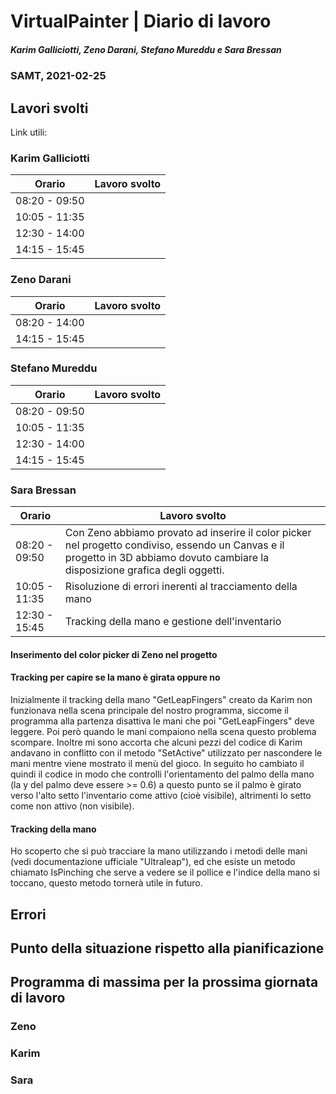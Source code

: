 # VirtualPainter | Diario di lavoro
##### Karim Galliciotti, Zeno Darani, Stefano Mureddu e Sara Bressan
### SAMT, 2021-02-25

## Lavori svolti

Link utili:


### Karim Galliciotti


|Orario        |Lavoro svolto                 |
|--------------|------------------------------|
|08:20 - 09:50 | |
|10:05 - 11:35 | |
|12:30 - 14:00 | |
|14:15 - 15:45 | |


### Zeno Darani


|Orario        |Lavoro svolto                 |
|--------------|------------------------------|
|08:20 - 14:00 | |
|14:15 - 15:45 | |



### Stefano Mureddu


|Orario        |Lavoro svolto                 |
|--------------|------------------------------|
|08:20 - 09:50 ||
|10:05 - 11:35 ||
|12:30 - 14:00 ||
|14:15 - 15:45 ||



### Sara Bressan


|Orario        |Lavoro svolto                 |
|--------------|------------------------------|
|08:20 - 09:50 | Con Zeno abbiamo provato ad inserire il color picker nel progetto condiviso, essendo un Canvas e il progetto in 3D abbiamo dovuto cambiare la disposizione grafica degli oggetti.|
|10:05 - 11:35 | Risoluzione di errori inerenti al tracciamento della mano |
|12:30 - 15:45 | Tracking della mano e gestione dell'inventario|

#### Inserimento del color picker di Zeno nel progetto

#### Tracking per capire se la mano è girata oppure no
Inizialmente il tracking della mano "GetLeapFingers" creato da Karim non funzionava nella scena principale del nostro programma, siccome il programma alla partenza disattiva le mani che poi "GetLeapFingers" deve leggere. Poi però quando le mani compaiono nella scena questo problema scompare.
Inoltre mi sono accorta che alcuni pezzi del codice di Karim andavano in conflitto con il metodo "SetActive" utilizzato per nascondere le mani mentre viene mostrato il menù del gioco.
In seguito ho cambiato il quindi il codice in modo che controlli l'orientamento del palmo della mano (la y del palmo deve essere >= 0.6) a questo punto se il palmo è girato verso l'alto setto l'inventario come attivo (cioè visibile), altrimenti lo setto come non attivo (non visibile).

#### Tracking della mano
Ho scoperto che si può tracciare la mano utilizzando i metodi delle mani (vedi documentazione ufficiale "Ultraleap"), ed che esiste un metodo chiamato IsPinching che serve a vedere se il pollice e l'indice della mano si toccano, questo metodo tornerà utile in futuro.


## Errori


##  Punto della situazione rispetto alla pianificazione



## Programma di massima per la prossima giornata di lavoro
### Zeno


### Karim


### Sara

